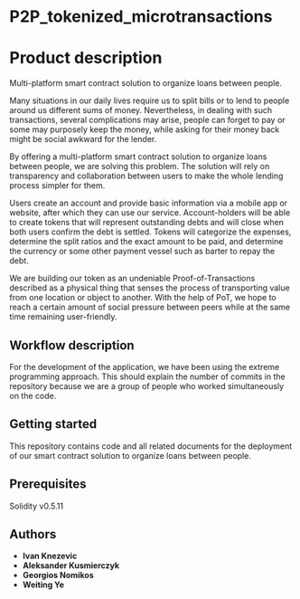 # P2P_tokenized_microtransactions

# Product description 

Multi-platform smart contract solution to organize loans between people.

Many situations in our daily lives require us to split bills or to lend to people around us different sums of money. Nevertheless, in dealing with such transactions, several complications may arise, people can forget to pay or some may purposely keep the money, while asking for their money back might be social awkward for the lender.

By offering a multi-platform smart contract solution to organize loans between people, we are solving this problem. The solution will rely on transparency and collaboration between users to make the whole lending process simpler for them.

Users create an account and provide basic information via a mobile app or website, after which they can use our service. Account-holders will be able to create tokens that will represent outstanding debts and will close when both users confirm the debt is settled. Tokens will categorize the expenses, determine the split ratios and the exact amount to be paid, and determine the currency or some other payment vessel such as barter to repay the debt. 

We are building our token as an undeniable Proof-of-Transactions described as a physical thing that senses the process of transporting value from one location or object to another. With the help of PoT, we hope to reach a certain amount of social pressure between peers while at the same time remaining user-friendly.


## Workflow description 

For the development of the application, we have been using the extreme programming approach. This should explain the number of commits in the repository because we are a group of people who worked simultaneously on the code.




## Getting started

This repository contains code and all related documents for the deployment of our smart contract solution to organize loans between people.


## Prerequisites

Solidity v0.5.11


## Authors

* **Ivan Knezevic**
* **Aleksander Kusmierczyk**
* **Georgios Nomikos**
* **Weiting Ye**

